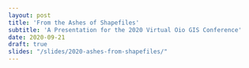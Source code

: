```yaml
---
layout: post
title: 'From the Ashes of Shapefiles'
subtitle: 'A Presentation for the 2020 Virtual Oio GIS Conference'
date: 2020-09-21
draft: true
slides: "/slides/2020-ashes-from-shapefiles/"
---
```

